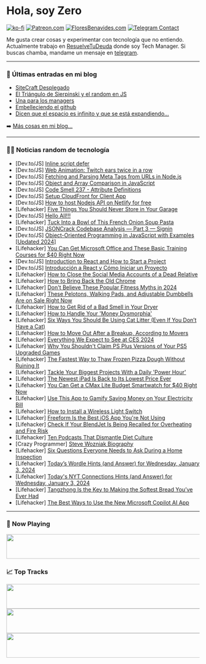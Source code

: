# Hola, soy Zero

[![ko-fi](https://ko-fi.com/img/githubbutton_sm.svg)](https://ko-fi.com/J3J4N0LUK)
[![Patreon.com](https://img.shields.io/endpoint.svg?url=https%3A%2F%2Fshieldsio-patreon.vercel.app%2Fapi%3Fusername%3Dzerodragon%26type%3Dpatrons&style=for-the-badge)](https://patreon.com/zerodragon)
[![FloresBenavides.com](https://img.shields.io/website?down_message=oops&label=MiBlog&style=for-the-badge&up_message=online&url=https%3A%2F%2Ffloresbenavides.com)](https://floresbenavides.com)
[![Telegram Contact](https://img.shields.io/badge/escr%C3%ADbeme-ZeroDragon-%2326A5E4?style=for-the-badge&logo=telegram)](https://t.me/zerodragon)

Me gusta crear cosas y experimentar con tecnología que no entiendo.
Actualmente trabajo en [ResuelveTuDeuda](http://github.com/resuelve) donde soy Tech Manager.
Si buscas chamba, mandame un mensaje en [telegram](https://t.me/zerodragon).

---

### 📕 Últimas entradas en mi blog
<!-- BLOG-POST-LIST:START -->
- [SiteCraft Desplegado](https://floresbenavides.com/sitecraft-desplegado/)
- [El Triángulo de Sierpinski y el random en JS](https://floresbenavides.com/el-triangulo-de-sierpinski-y-el-random-en-js/)
- [Una para los managers](https://floresbenavides.com/una-para-los-managers/)
- [Embelleciendo el github](https://floresbenavides.com/embelleciendo-el-github/)
- [Dicen que el espacio es infinito y que se está expandiendo…](https://floresbenavides.com/dicen-que-el-espacio-es-infinito-y-que-se-esta-expandiendo/)
<!-- BLOG-POST-LIST:END -->

➡️ [Más cosas en mi blog...](https://floresbenavides.com)

---

### 👨‍💻 Noticias random de tecnología
<!-- TECH-POSTS:START -->
- [Dev.to/JS] [Inline script defer](https://dev.to/k4ml/inline-script-defer-4dkf)
- [Dev.to/JS] [Web Animation: Twitch ears twice in a row](https://dev.to/mich0w0h/web-animation-twitch-ears-twice-in-a-row-50bb)
- [Dev.to/JS] [Fetching and Parsing Meta Tags from URLs in Node.js](https://dev.to/mktheitguy/fetching-and-parsing-meta-tags-from-urls-in-nodejs-o9)
- [Dev.to/JS] [Object and Array Comparison in JavaScript](https://dev.to/alexefimenko/object-and-array-comparison-in-javascript-4pef)
- [Dev.to/JS] [Code Smell 237 - Attribute Definitions](https://dev.to/mcsee/code-smell-237-attribute-definitions-5910)
- [Dev.to/JS] [Setup CloudFront for Client App](https://dev.to/akbarnafisa/setup-cloudfront-for-client-app-28d4)
- [Dev.to/JS] [How to host Nodejs API on Netlify for free](https://dev.to/hrishiksh/how-to-host-nodejs-api-on-netlify-for-free-hcl)
- [Lifehacker] [Five Things You Should Never Store in Your Garage](https://lifehacker.com/home/never-store-these-things-in-your-garage)
- [Dev.to/JS] [Hello All!!!](https://dev.to/spaceman22/hello-all-136g)
- [Lifehacker] [Tuck Into a Bowl of This French Onion Soup Pasta](https://lifehacker.com/food-drink/french-onion-soup-pasta-recipe)
- [Dev.to/JS] [JSONCrack Codebase Analysis — Part 3 — Signin](https://dev.to/tthroo/jsoncrack-codebase-analysis-part-3-signin-52a4)
- [Dev.to/JS] [Object-Oriented Programming in JavaScript with Examples [Updated 2024]](https://dev.to/bartzalewski/object-oriented-programming-in-javascript-with-examples-updated-2024-5ac4)
- [Lifehacker] [You Can Get Microsoft Office and These Basic Training Courses for $40 Right Now](https://lifehacker.com/tech/microsoft-office-2019-with-training-courses)
- [Dev.to/JS] [Introduction to React and How to Start a Project](https://dev.to/marmariadev/introduction-to-react-and-how-to-start-a-project-1088)
- [Dev.to/JS] [Introducción a React y Cómo Iniciar un Proyecto](https://dev.to/marmariadev/introduccion-a-react-y-como-iniciar-un-proyecto-i01)
- [Lifehacker] [How to Close the Social Media Accounts of a Dead Relative](https://lifehacker.com/family/how-to-close-someones-social-media-accounts-after-they-die)
- [Lifehacker] [How to Bring Back the Old Chrome](https://lifehacker.com/tech/how-to-bring-back-the-old-chrome)
- [Lifehacker] [Don&#39;t Believe These Popular Fitness Myths in 2024](https://lifehacker.com/health/dont-believe-these-popular-fitness-myths)
- [Lifehacker] [These Pelotons, Walking Pads, and Adjustable Dumbbells Are on Sale Right Now](https://lifehacker.com/health/best-new-years-deals-on-home-gym-equipment)
- [Lifehacker] [How to Get Rid of a Bad Smell in Your Dryer](https://lifehacker.com/home/how-to-get-rid-of-a-bad-smell-in-your-dryer)
- [Lifehacker] [How to Handle Your &#39;Money Dysmorphia&#39;](https://lifehacker.com/money/what-is-money-dysmorphia)
- [Lifehacker] [Six Ways You Should Be Using Cat Litter &lpar;Even If You Don’t Have a Cat&rpar;](https://lifehacker.com/home/surprising-alternative-uses-for-cat-litter)
- [Lifehacker] [How to Move Out After a Breakup, According to Movers](https://lifehacker.com/relationships/how-to-move-out-after-a-breakup)
- [Lifehacker] [Everything We Expect to See at CES 2024](https://lifehacker.com/tech/what-to-expect-from-ces-2024)
- [Lifehacker] [Why You Shouldn&#39;t Claim PS Plus Versions of Your PS5 Upgraded Games](https://lifehacker.com/entertainment/dont-claim-ps-plus-versions-of-ps5-games)
- [Lifehacker] [The Fastest Way to Thaw Frozen Pizza Dough Without Ruining It](https://lifehacker.com/the-best-way-to-thaw-frozen-pizza-dough)
- [Lifehacker] [Tackle Your Biggest Projects With a Daily &#39;Power Hour&#39;](https://lifehacker.com/work/increase-productivity-with-power-hour)
- [Lifehacker] [The Newest iPad Is Back to Its Lowest Price Ever](https://lifehacker.com/tech/10th-generation-ipad-sale)
- [Lifehacker] [You Can Get a CMax Lite Budget Smartwatch for $40 Right Now](https://lifehacker.com/tech/cmax-lite-smartwatch-sale)
- [Lifehacker] [Use This App to Gamify Saving Money on Your Electricity Bill](https://lifehacker.com/home/use-gridrewards-app-to-gamify-your-electricity-use)
- [Lifehacker] [How to Install a Wireless Light Switch](https://lifehacker.com/home/install-wireless-light-switch)
- [Lifehacker] [Freeform Is the Best iOS App You&#39;re Not Using](https://lifehacker.com/tech/how-to-use-freeform-app)
- [Lifehacker] [Check If Your BlendJet Is Being Recalled for Overheating and Fire Risk](https://lifehacker.com/money/blendjet-2-recall)
- [Lifehacker] [Ten Podcasts That Dismantle Diet Culture](https://lifehacker.com/entertainment/best-podcasts-about-diet-culture)
- [Crazy Programmer] [Steve Wozniak Biography](https://www.thecrazyprogrammer.com/2024/01/steve-wozniak-biography.html)
- [Lifehacker] [Six Questions Everyone Needs to Ask During a Home Inspection](https://lifehacker.com/home/questions-to-ask-during-your-home-inspection)
- [Lifehacker] [Today’s Wordle Hints &lpar;and Answer&rpar; for Wednesday, January 3, 2024](https://lifehacker.com/entertainment/wordle-answer-today-january-3-2024)
- [Lifehacker] [Today&#39;s NYT Connections Hints &lpar;and Answer&rpar; for Wednesday, January 3, 2024](https://lifehacker.com/entertainment/nyt-connections-answer-today-january-3-2024)
- [Lifehacker] [Tangzhong Is the Key to Making the Softest Bread You’ve Ever Had](https://lifehacker.com/food-drink/how-to-make-bread-with-tangzhong)
- [Lifehacker] [The Best Ways to Use the New Microsoft Copilot AI App](https://lifehacker.com/tech/microsoft-copilot-ai-app-android-uses)<!-- TECH-POSTS:END -->

---

### 🎵 Now Playing
<a href="https://spotify-now-playing-dun.vercel.app/now-playing?open"><img src="https://spotify-now-playing-dun.vercel.app/now-playing" width="540" height="64"></a>

### 📈 Top Tracks
<a href="https://spotify-now-playing-dun.vercel.app/top-tracks?i=1&open"><img src="https://spotify-now-playing-dun.vercel.app/top-tracks?i=1" width="540" height="64"></a>
<a href="https://spotify-now-playing-dun.vercel.app/top-tracks?i=2&open"><img src="https://spotify-now-playing-dun.vercel.app/top-tracks?i=2" width="540" height="64"></a>
<a href="https://spotify-now-playing-dun.vercel.app/top-tracks?i=3&open"><img src="https://spotify-now-playing-dun.vercel.app/top-tracks?i=3" width="540" height="64"></a>
